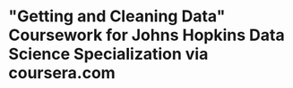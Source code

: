 "Getting and Cleaning Data"
Coursework for Johns Hopkins Data Science Specialization via coursera.com
=========================


